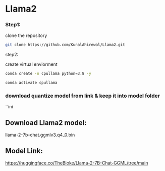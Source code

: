 # Llama2

### Step1:


clone the repository


```bash
git clone https://github.com/KunalAhirewal/Llama2.git
```


step2:

create virtual enviorment

```bash
conda create -n cpullama python=3.8 -y
```

```bash
conda activate cpullama
```

### download quantize model from link & keep it into model folder

``ini
## Download Llama2 model:

llama-2-7b-chat.ggmlv3.q4_0.bin


## Model Link:

https://huggingface.co/TheBloke/Llama-2-7B-Chat-GGML/tree/main

```